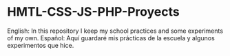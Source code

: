 # HMTL-CSS-JS-PHP-Proyects
English: In this repository I keep my school practices and some experiments of my own. Español: Aquí guardaré mis prácticas de la escuela y algunos experimentos que hice.
